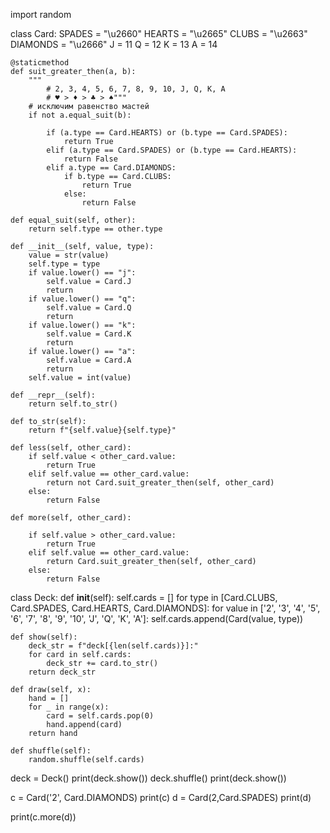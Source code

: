 import random


class Card:
    SPADES = "\u2660"
    HEARTS = "\u2665"
    CLUBS = "\u2663"
    DIAMONDS = "\u2666"
    J = 11
    Q = 12
    K = 13
    A = 14

    @staticmethod
    def suit_greater_then(a, b):
        """
            # 2, 3, 4, 5, 6, 7, 8, 9, 10, J, Q, K, A
            # ♥ > ♦ > ♣ > ♠"""
        # исключим равенство мастей
        if not a.equal_suit(b):

            if (a.type == Card.HEARTS) or (b.type == Card.SPADES):
                return True
            elif (a.type == Card.SPADES) or (b.type == Card.HEARTS):
                return False
            elif a.type == Card.DIAMONDS:
                if b.type == Card.CLUBS:
                    return True
                else:
                    return False

    def equal_suit(self, other):
        return self.type == other.type

    def __init__(self, value, type):
        value = str(value)
        self.type = type
        if value.lower() == "j":
            self.value = Card.J
            return
        if value.lower() == "q":
            self.value = Card.Q
            return
        if value.lower() == "k":
            self.value = Card.K
            return
        if value.lower() == "a":
            self.value = Card.A
            return
        self.value = int(value)

    def __repr__(self):
        return self.to_str()

    def to_str(self):
        return f"{self.value}{self.type}"

    def less(self, other_card):
        if self.value < other_card.value:
            return True
        elif self.value == other_card.value:
            return not Card.suit_greater_then(self, other_card)
        else:
            return False

    def more(self, other_card):

        if self.value > other_card.value:
            return True
        elif self.value == other_card.value:
            return Card.suit_greater_then(self, other_card)
        else:
            return False


class Deck:
    def __init__(self):
        self.cards = []
        for type in [Card.CLUBS, Card.SPADES, Card.HEARTS, Card.DIAMONDS]:
            for value in ['2', '3', '4', '5', '6', '7', '8', '9', '10', 'J', 'Q', 'K', 'A']:
                self.cards.append(Card(value, type))

    def show(self):
        deck_str = f"deck[{len(self.cards)}]:"
        for card in self.cards:
            deck_str += card.to_str()
        return deck_str

    def draw(self, x):
        hand = []
        for _ in range(x):
            card = self.cards.pop(0)
            hand.append(card)
        return hand

    def shuffle(self):
        random.shuffle(self.cards)


deck = Deck()
print(deck.show())
deck.shuffle()
print(deck.show())

c = Card('2', Card.DIAMONDS)
print(c)
d = Card(2,Card.SPADES)
print(d)

print(c.more(d))
